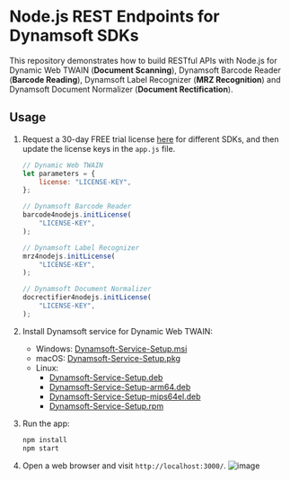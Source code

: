 # Node.js REST Endpoints for Dynamsoft SDKs
This repository demonstrates how to build RESTful APIs with Node.js for Dynamic Web TWAIN (**Document Scanning**), Dynamsoft Barcode Reader (**Barcode Reading**), Dynamsoft Label Recognizer (**MRZ Recognition**) and Dynamsoft Document Normalizer (**Document Rectification**).

## Usage
1. Request a 30-day FREE trial license [here](https://www.dynamsoft.com/customer/license/trialLicense) for different SDKs, and then update the license keys in the `app.js` file.
    
    ```javascript
    // Dynamic Web TWAIN
    let parameters = {
        license: "LICENSE-KEY",
    };
    
    // Dynamsoft Barcode Reader
    barcode4nodejs.initLicense(
        "LICENSE-KEY",
    );

    // Dynamsoft Label Recognizer
    mrz4nodejs.initLicense(
        "LICENSE-KEY",
    );

    // Dynamsoft Document Normalizer
    docrectifier4nodejs.initLicense(
        "LICENSE-KEY",
    );
    ```

2. Install Dynamsoft service for Dynamic Web TWAIN:
    
    - Windows: [Dynamsoft-Service-Setup.msi](https://demo.dynamsoft.com/DWT/DWTResources/dist/DynamsoftServiceSetup.msi)
    - macOS: [Dynamsoft-Service-Setup.pkg](https://demo.dynamsoft.com/DWT/DWTResources/dist/DynamsoftServiceSetup.pkg)
    - Linux: 
        - [Dynamsoft-Service-Setup.deb](https://demo.dynamsoft.com/DWT/DWTResources/dist/DynamsoftServiceSetup.deb)
        - [Dynamsoft-Service-Setup-arm64.deb](https://demo.dynamsoft.com/DWT/DWTResources/dist/DynamsoftServiceSetup-arm64.deb)
        - [Dynamsoft-Service-Setup-mips64el.deb](https://demo.dynamsoft.com/DWT/DWTResources/dist/DynamsoftServiceSetup-mips64el.deb)
        - [Dynamsoft-Service-Setup.rpm](https://demo.dynamsoft.com/DWT/DWTResources/dist/DynamsoftServiceSetup.rpm)
        
3. Run the app:

    ```bash
    npm install
    npm start
    ```

4. Open a web browser and visit `http://localhost:3000/`.
    ![image](https://github.com/yushulx/dynamsoft-sdk-nodejs-REST-API/assets/2202306/a607edc8-73ff-4b93-b956-c9bc669b8970)
